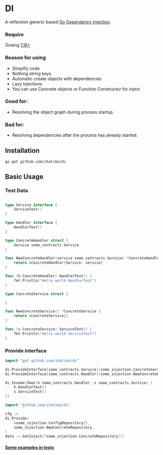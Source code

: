 # DI
A reflection generic based [Go](http://golang.org) [Dependency injection](https://en.wikipedia.org/wiki/Dependency_injection).
### Require
Golang [1.18+](https://go.dev/blog/go1.18)

### Reason for using
* Simplify code
* Nothing string keys 
* Automatic create objects with dependencies
* Lazy injections
* You can use Concrete objects or Function Constructor for inject

### Good for:

* Resolving the object graph during process startup.

### Bad for:

* Resolving dependencies after the process has already started.


## Installation

```bash
go get github.com/ihatiko/di
```

## Basic Usage
### Test Data 
```go

type Service interface {
	ServiceTest()
}

type Handler interface {
	HandlerTest()
}

type ConcreteHandler struct {
	Service some_contracts.Service
}

func NewConcreteHandler(service some_contracts.Service) *ConcreteHandler {
	return &ConcreteHandler{Service: service}
}

func (h ConcreteHandler) HandlerTest() {
	fmt.Println("Hello world HandlerTest")
}

type ConcreteService struct {

}

func NewConcreteService() *ConcreteService {
	return &ConcreteService{}
}

func (s ConcreteService) ServiceTest() {
	fmt.Println("Hello world ServiceTest")
}
```
### Provide interface
```go
import "get github.com/ihatiko/di"

di.ProvideInterface[some_contracts.Service](some_injection.ConcreteService{})
di.ProvideInterface[some_contracts.Handler](some_injection.NewConcreteHandler)

di.Invoke(func(h some_contracts.Handler, s some_contracts.Service) {
    h.HandlerTest()
    s.ServiceTest()
})
```

```go
import "github.com/ihatiko/di"

cfg :=
di.Provide(
    &some_injection.ConfigRepository{},
    some_injection.NewConcreteRepository,
)
data := GetInject[*some_injection.ConcreteRepository]()
```

#### [Some examples in tests](https://github.com/ihatiko/di/blob/main/di_test.go)
